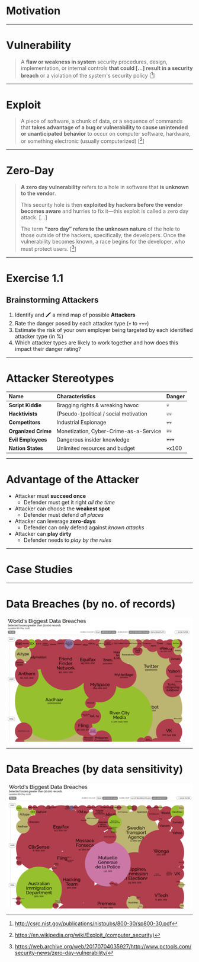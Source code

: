 <!-- $theme: gaia -->

<!-- $size: 16:9 -->

<!-- page_number: true -->

<!-- footer: Copyright (c) by Bjoern Kimminich | Licensed under CC-BY 4.0 -->

# Motivation

---

# Vulnerability

> A **flaw or weakness in system** security procedures, design, implementation, or internal controls **that could […] result in a security breach** or a violation of the system's security policy [[^1]]

[^1]: http://csrc.nist.gov/publications/nistpubs/800-30/sp800-30.pdf

---

# Exploit

> A piece of software, a chunk of data, or a sequence of commands that **takes advantage of a bug or vulnerability to cause unintended or unanticipated behavior** to occur on computer software, hardware, or something electronic (usually computerized) [[^2]]

[^2]: https://en.wikipedia.org/wiki/Exploit_(computer_security)

---

# Zero-Day

> **A zero day vulnerability** refers to a hole in software that **is unknown to the vendor**.
>
> This security hole is then **exploited by hackers before the vendor becomes aware** and hurries to fix it—this exploit is called a zero day attack. [...]
>
> The term **“zero day” refers to the unknown nature** of the hole to those outside of the hackers, specifically, the developers. Once the vulnerability becomes known, a race begins for the developer, who must protect users. [[^3]]

[^3]: https://web.archive.org/web/20170704035927/http://www.pctools.com/security-news/zero-day-vulnerability/

---

# Exercise 1.1

## Brainstorming Attackers

1. Identify and :crayon: a mind map of possible **Attackers**
2. Rate the danger posed by each attacker type (:skull: to :skull::skull::skull:)
3. Estimate the risk of your own employer being targeted by each identified attacker type (in %)
4. Which attacker types are likely to work together and how does this impact their danger rating?

---

# Attacker Stereotypes

| Name                | Characteristics                        | Danger                |
|:--------------------|:---------------------------------------|:----------------------|
| **Script Kiddie**   | Bragging rights & wreaking havoc       | :skull:               |
| **Hacktivists**     | (Pseudo-)political / social motivation | :skull::skull:        |
| **Competitors**     | Industrial Espionage                   | :skull::skull:        |
| **Organized Crime** | Monetization, Cyber-Crime-as-a-Service | :skull::skull:        |
| **Evil Employees**  | Dangerous insider knowledge            | :skull::skull::skull: |
| **Nation States**   | Unlimited resources and budget         | :skull:x100           |

---

# Advantage of the Attacker

* Attacker must **succeed once**
  * Defender must get it right _all the time_
* Attacker can choose the **weakest spot**
  * Defender must defend _all places_
* Attacker can leverage **zero-days**
  * Defender can only defend against _known attacks_
* Attacker can **play dirty**
  * Defender needs to _play by the rules_

---

# Case Studies

---

# Data Breaches (by no. of records)

[![Data Breaches by no. of records](images/01-01-motivation/worlds_biggest_data_breaches-by_no_records.png)](http://informationisbeautiful.net/visualizations/worlds-biggest-data-breaches-hacks/)

---

# Data Breaches (by data sensitivity)

[![Data Breaches by data sensitivity](images/01-01-motivation/worlds_biggest_data_breaches-by_sensitivity.png)](http://informationisbeautiful.net/visualizations/worlds-biggest-data-breaches-hacks/)
